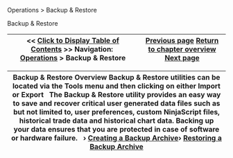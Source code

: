 ﻿
Operations > Backup & Restore

Backup & Restore

| << [Click to Display Table of Contents](backup__restore.md) >> **Navigation:**     [Operations](operations-1.md) > Backup & Restore | [Previous page](using_strategy_templates-1.md) [Return to chapter overview](operations-1.md) [Next page](creating_a_backup_archive-1.md) |
| --- | --- |

| Backup & Restore Overview Backup & Restore utilities can be located via the Tools menu and then clicking on either Import or Export   The Backup & Restore utility provides an easy way to save and recover critical user generated data files such as but not limited to, user preferences, custom NinjaScript files, historical trade data and historical chart data. Backing up your data ensures that you are protected in case of software or hardware failure.   › [Creating a Backup Archive](creating_a_backup_archive-1.md)› [Restoring a Backup Archive](restoring_a_backup_archive-1.md) |
| --- |
